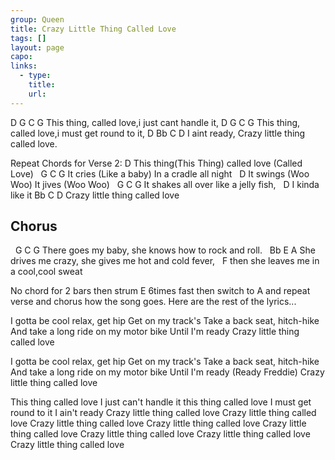 ```yaml
---
group: Queen
title: Crazy Little Thing Called Love
tags: []
layout: page
capo: 
links: 
  - type: 
    title: 
    url: 
---
```



D                         G    C           G
This thing, called love,i just cant handle it,
D                         G    C           G
This thing, called love,i must get round to it,
D             Bb           C            D
I aint ready, Crazy little thing called love.

Repeat Chords for Verse 2:
D
This thing(This Thing) called love (Called Love)
&nbsp;  G                        C          G
It cries (Like a baby) In a cradle all night
&nbsp;  D
It swings (Woo Woo) It jives (Woo Woo)
&nbsp;  G                      C     G
It shakes all over like a jelly fish,
&nbsp;       D
I kinda like it
Bb           C            D
Crazy little thing called love

## Chorus
&nbsp;             G         C                         G
There goes my baby, she knows how to rock and roll.
&nbsp;             Bb                  E             A
She drives me crazy, she gives me hot and cold fever,
&nbsp;        F
then she leaves me in a cool,cool sweat

No chord for 2 bars then strum E 6times fast then switch to
A and repeat verse and chorus how the song goes. Here are
the rest of the lyrics...

I gotta be cool relax, get hip
Get on my track's
Take a back seat, hitch-hike
And take a long ride on my motor bike
Until I'm ready
Crazy little thing called love

I gotta be cool relax, get hip
Get on my track's
Take a back seat, hitch-hike
And take a long ride on my motor bike
Until I'm ready (Ready Freddie)
Crazy little thing called love

This thing called love I just can't handle it
this thing called love I must get round to it
I ain't ready
Crazy little thing called love
Crazy little thing called love
Crazy little thing called love
Crazy little thing called love
Crazy little thing called love
Crazy little thing called love
Crazy little thing called love
Crazy little thing called love


